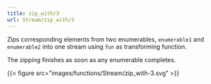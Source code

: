 ```yaml
---
title: zip_with/3
url: Stream/zip_with/3
---
```


Zips corresponding elements from two enumerables, `enumerable1` and `enumerable2` into one stream using `fun` as transforming function.

The zipping finishes as soon as any enumerable completes.

{{< figure src="images/functions/Stream/zip_with-3.svg" >}}

